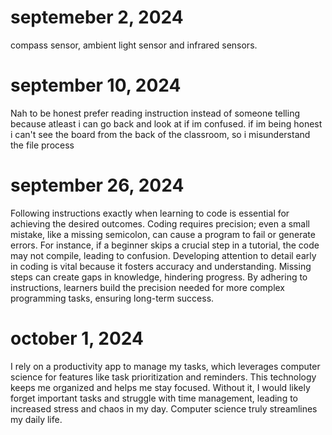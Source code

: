 # septemeber 2, 2024 
compass sensor, ambient light sensor and infrared sensors.
 



# september 10, 2024

Nah to be honest prefer reading instruction instead of someone telling because atleast i can go back and look at 
if im confused. 
if im being honest i can't see the board from the back of the classroom, so i misunderstand the file process
 
  # september 26, 2024
  
  Following instructions exactly when learning to code is essential for achieving the desired outcomes.
 Coding requires precision; even a small mistake, like a missing semicolon, can cause a program to fail or generate errors. For instance, if a beginner skips a crucial step in a tutorial, the code may not compile, leading to confusion.
 Developing attention to detail early in coding is vital because it fosters accuracy and understanding. Missing steps can create gaps in knowledge, hindering progress. By adhering to instructions, learners build the precision needed for more complex programming tasks, ensuring long-term success.
 
  # october 1, 2024
 
 I rely on a productivity app to manage my tasks, which leverages computer science for features like task prioritization and reminders.
 This technology keeps me organized and helps me stay focused. Without it, I would likely forget important tasks and struggle with time management,
 leading to increased stress and chaos in my day. Computer science truly streamlines my daily life.
